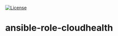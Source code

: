[![License](https://img.shields.io/badge/license-MIT-blue.svg)](LICENSE)

# ansible-role-cloudhealth
